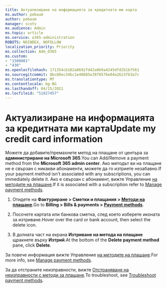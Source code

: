 ```yaml
---
title: Актуализиране на информацията за кредитната ми карта
ms.author: pebaum
author: pebaum
manager: scotv
ms.audience: Admin
ms.topic: article
ms.service: o365-administration
ROBOTS: NOINDEX, NOFOLLOW
localization_priority: Priority
ms.collection: Adm_O365
ms.custom:
- "1500001"
- "430"
ms.openlocfilehash: 171354cb182a0692fd42a0b9a4245dfd2b1bf561
ms.sourcegitcommit: 8bc60ec34bc1e40685e3976576e04a2623f63a7c
ms.translationtype: MT
ms.contentlocale: bg-BG
ms.lasthandoff: 04/15/2021
ms.locfileid: "51827457"
---
```

# <a name="update-my-credit-card-information"></a><span data-ttu-id="db63c-102">Актуализиране на информацията за кредитната ми карта</span><span class="sxs-lookup"><span data-stu-id="db63c-102">Update my credit card information</span></span>

<span data-ttu-id="db63c-103">Можете да добавите/премахнете метод на плащане от центъра за **администриране на Microsoft 365**.</span><span class="sxs-lookup"><span data-stu-id="db63c-103">You can Add/Remove a payment method from the **Microsoft 365 admin center**.</span></span> <span data-ttu-id="db63c-104">Ако методът ви на плащане не е свързан с никакви абонаменти, можете да го изтриете незабавно.</span><span class="sxs-lookup"><span data-stu-id="db63c-104">If your payment method isn't associated with any subscriptions, you can immediately delete it.</span></span> <span data-ttu-id="db63c-105">Ако е свързан с абонамент, вижте Управление [на методите на плащане](https://docs.microsoft.com/microsoft-365/commerce/billing-and-payments/manage-payment-methods).</span><span class="sxs-lookup"><span data-stu-id="db63c-105">If it is associated with a subscription refer to [Manage payment methods](https://docs.microsoft.com/microsoft-365/commerce/billing-and-payments/manage-payment-methods).</span></span>

1. <span data-ttu-id="db63c-106">Отидете на **Фактуриране > Сметки и плащания > [Методи на плащане](https://go.microsoft.com/fwlink/p/?linkid=2018806)**.</span><span class="sxs-lookup"><span data-stu-id="db63c-106">Go to **Billing > Bills & payments > [Payment methods](https://go.microsoft.com/fwlink/p/?linkid=2018806)**.</span></span>

2. <span data-ttu-id="db63c-107">Посочете картата или банкова сметка, след което изберете иконата за изтриване.</span><span class="sxs-lookup"><span data-stu-id="db63c-107">Hover over the card or bank account, then select the delete icon.</span></span>

3. <span data-ttu-id="db63c-108">В долната част на екрана **Изтриване на метода на плащане** щракнете върху **Изтрий**.</span><span class="sxs-lookup"><span data-stu-id="db63c-108">At the bottom of the **Delete payment method** pane, click **Delete**.</span></span>

<span data-ttu-id="db63c-109">За повече информация вижте Управление [на методите на плащане](https://docs.microsoft.com/microsoft-365/commerce/billing-and-payments/manage-payment-methods).</span><span class="sxs-lookup"><span data-stu-id="db63c-109">For more info, see [Manage payment methods](https://docs.microsoft.com/microsoft-365/commerce/billing-and-payments/manage-payment-methods).</span></span>

<span data-ttu-id="db63c-110">За да отстраните неизправности, вижте [Отстраняване на неизправности с методи за плащане](https://docs.microsoft.com/microsoft-365/commerce/billing-and-payments/manage-payment-methods#troubleshoot-payment-methods).</span><span class="sxs-lookup"><span data-stu-id="db63c-110">To troubleshoot, see [Troubleshoot payment methods](https://docs.microsoft.com/microsoft-365/commerce/billing-and-payments/manage-payment-methods#troubleshoot-payment-methods).</span></span>

